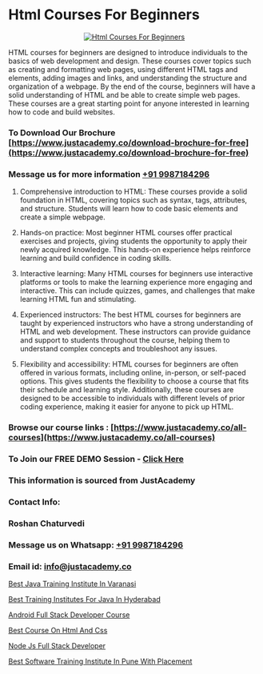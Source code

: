 # Html Courses For Beginners

<p align="center">
  <a href="https://justacademy.co/course-detail/html-training">
    <img src="https://justacademy.co/storage2/course_image/1676636567_course_image.webp" alt="Html Courses For Beginners">
  </a>
</p>


HTML courses for beginners are designed to introduce individuals to the basics of web development and design. These courses cover topics such as creating and formatting web pages, using different HTML tags and elements, adding images and links, and understanding the structure and organization of a webpage. By the end of the course, beginners will have a solid understanding of HTML and be able to create simple web pages. These courses are a great starting point for anyone interested in learning how to code and build websites.
### To Download Our Brochure [https://www.justacademy.co/download-brochure-for-free](https://www.justacademy.co/download-brochure-for-free)
### Message us for more information [+91 9987184296](https://api.whatsapp.com/send?phone=919987184296)
1) Comprehensive introduction to HTML: These courses provide a solid foundation in HTML, covering topics such as syntax, tags, attributes, and structure. Students will learn how to code basic elements and create a simple webpage.

2) Hands-on practice: Most beginner HTML courses offer practical exercises and projects, giving students the opportunity to apply their newly acquired knowledge. This hands-on experience helps reinforce learning and build confidence in coding skills.

3) Interactive learning: Many HTML courses for beginners use interactive platforms or tools to make the learning experience more engaging and interactive. This can include quizzes, games, and challenges that make learning HTML fun and stimulating.

4) Experienced instructors: The best HTML courses for beginners are taught by experienced instructors who have a strong understanding of HTML and web development. These instructors can provide guidance and support to students throughout the course, helping them to understand complex concepts and troubleshoot any issues.

5) Flexibility and accessibility: HTML courses for beginners are often offered in various formats, including online, in-person, or self-paced options. This gives students the flexibility to choose a course that fits their schedule and learning style. Additionally, these courses are designed to be accessible to individuals with different levels of prior coding experience, making it easier for anyone to pick up HTML.

### Browse our course links : [https://www.justacademy.co/all-courses](https://www.justacademy.co/all-courses) 
### To Join our FREE DEMO Session - [Click Here](https://www.justacademy.co/register-for-course-demo)


### This information is sourced from JustAcademy
### Contact Info:
### Roshan Chaturvedi
### Message us on Whatsapp: [+91 9987184296](https://api.whatsapp.com/send?phone=919987184296)
### Email id: [info@justacademy.co](mailto:info@justacademy.co)
                
[Best Java Training Institute In Varanasi](https://www.linkedin.com/pulse/best-java-training-institute-varanasi-justacademy-manchester-w8yif?trackingId=uSm0s23Zfg9zJUWgOiooTg%3D%3D&lipi=urn%3Ali%3Apage%3Ad_flagship3_company_admin%3BonfNNyQQRXKvud4lFfnrRQ%3D%3D)

[Best Training Institutes For Java In Hyderabad](https://www.linkedin.com/pulse/best-training-institutes-java-hyderabad-justacademy-birmingham-qyzsf?trackingId=nb5xPYwfYKwrTTEgku8cbA%3D%3D&lipi=urn%3Ali%3Apage%3Ad_flagship3_company_admin%3Bc4oWIBxNQ3mB3696rH77hw%3D%3D)

[Android Full Stack Developer Course](https://medium.com/@kumarishimmi99/android-full-stack-developer-course-e1b860a78cc4)

[Best Course On Html And Css](https://medium.com/@mahi3106/best-course-on-html-and-css-6e482ff1bd2e)

[Node Js Full Stack Developer](https://justacademyin.github.io/Articles/Node-Js-Full-Stack-Developer)

[Best Software Training Institute In Pune With Placement](https://justacademyin.github.io/justacademy/best-software-training-institute-in-pune-with-placement)

